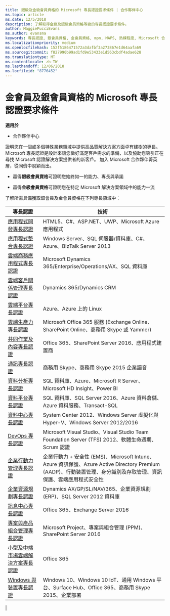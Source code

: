 ```yaml
---
title: 銀級及金級會員資格的 Microsoft 專長認證要求條件 | 合作夥伴中心
ms.topic: article
ms.date: 12/5/2018
description: 了解取得金級及銀級會員資格等級的專長認證要求條件。
author: MaggiePucciEvans
ms.author: evansma
keywords: 專長認證, 銀會員資格, 金會員資格, mpn, MAPS, 熟練程度, Microsoft 合作夥伴網路, 網路會員資格
ms.localizationpriority: medium
ms.openlocfilehash: 152f5186471572a3dafbf3a273867e1d64aafa69
ms.sourcegitcommit: f827990b99ad1fd9e53433e1d563cbdf4adae628
ms.translationtype: MT
ms.contentlocale: zh-TW
ms.lasthandoff: 12/06/2018
ms.locfileid: "8776452"
---
```

# <a name="microsoft-competency-requirements-for-gold-and-silver-membership"></a>金會員及銀會員資格的 Microsoft 專長認證要求條件

**適用於**

- 合作夥伴中心

證明您在一個或多個特殊業務領域中提供高品質解決方案方面卓有建樹的專長。 Microsoft 專長認證是設計來讓您做好滿足客戶需求的準備，以及協助您吸引正在尋找 Microsoft 認證解決方案提供者的新客戶。 加入 Microsoft 合作夥伴菁英層，從同儕中脫穎而出。

- 贏得**銀級會員資格**可證明您始終如一的能力、專長與承諾

- 贏得**金級會員資格**可證明您在特定 Microsoft 解決方案領域中的能力一流

了解所需具備獲取銀會員及金會員資格在下列專長領域中：

<!-- Removed the ISV competency row as per Sarah Hodge on 12/5/18 

[ISV competency](https://partner.microsoft.com/en-us/membership/isv-competency)| Azure, SQL Server 2016,  Dynamics 365, Office 365, Windows Server 2019, System Center 2016|

-->

| 專長認證  | 技術 |
|   ------------------   |   -------   |
| [應用程式開發專長認證](https://partner.microsoft.com/membership/application-development-competency) | HTML5、C#、ASP.NET、UWP、Microsoft Azure 應用程式 |
| [應用程式整合專長認證](https://partner.microsoft.com/membership/application-integration-competency) | Windows Server、SQL 伺服器/資料庫、C#、Azure、BizTalk Server 2013|
| [雲端商務應用程式專長認證](https://partner.microsoft.com/membership/cloud-business-applications-competency)| Microsoft Dynamics 365/Enterprise/Operations/AX、SQL 資料庫 |
| [雲端客戶關係管理專長認證](https://partner.microsoft.com/membership/cloud-customer-relationship-management-competency)| Dynamics 365/Dynamics CRM |
| [雲端平台專長認證](https://partner.microsoft.com/membership/cloud-platform-competency)| Azure、Azure 上的 Linux |
| [雲端生產力專長認證](https://partner.microsoft.com/membership/cloud-productivity-competency)| Microsoft Office 365 服務 (Exchange Online、SharePoint Online、商務用 Skype 或 Yammer)|
| [共同作業及內容專長認證](https://partner.microsoft.com/membership/collaboration-and-content-competency)| Office 365、SharePoint Server 2016、應用程式建置商 |
| [通訊專長認證](https://partner.microsoft.com/membership/communications-competency)| 商務用 Skype、商務用 Skype 2015 企業語音 |
| [資料分析專長認證](https://partner.microsoft.com/membership/data-analytics-competency)| SQL 資料庫、Azure、Microsoft R Server、Microsoft HD Insight、Power BI |
| [資料平台專長認證](https://partner.microsoft.com/membership/data-platform-competency)| SQL 資料庫、SQL Server 2016、Azure 資料倉儲、Azure 資料服務、Transact-SQL |
| [資料中心專長認證](https://partner.microsoft.com/membership/datacenter-competency)| System Center 2012、Windows Server 虛擬化與 Hyper-V、Windows Server 2012/2016 |
| [DevOps 專長認證](https://partner.microsoft.com/membership/devops-competency)| Microsoft Visual Studio、Visual Studio Team Foundation Server (TFS) 2012、軟體生命週期、Scrum 認證 |
| [企業行動力管理專長認證](https://partner.microsoft.com/membership/enterprise-mobility-management-competency)| 企業行動力 + 安全性 (EMS)、Microsoft Intune、Azure 資訊保護、Azure Active Directory Premium (AADP)、行動裝置管理、身分識別及存取管理、資訊保護、雲端應用程式安全性 |
| [企業資源規劃專長認證](https://partner.microsoft.com/membership/enterprise-resource-planning-competency)| Dynamics AX/GP/SL/NAV/365、企業資源規劃 (ERP)、SQL Server 2012 資料庫  |
| [訊息中心專長認證](https://partner.microsoft.com/membership/messaging-competency)| Office 365、Exchange Server 2016 |
| [專案與產品組合管理專長認證](https://partner.microsoft.com/membership/project-portfolio-management-competency)| Microsoft Project、專案與組合管理 (PPM)、SharePoint Server 2016|
| [小型及中端市場雲端解決方案專長認證](https://partner.microsoft.com/membership/small-midmarket-cloud-solutions-competency)| Office 365 |
| [Windows 與裝置專長認證](https://partner.microsoft.com/membership/windows-and-devices-competency)| Windows 10、Windows 10 IoT、通用 Windows 平台、Surface Hub、Office 365、商務用 Skype 2015、企業部署 |
|